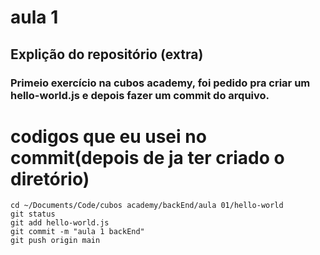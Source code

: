 # aula 1 
## Explição do repositório (extra)
### Primeio exercício na cubos academy, foi pedido pra criar um hello-world.js e depois fazer um commit do arquivo.

# codigos que eu usei no commit(depois de ja ter criado o diretório)
```
cd ~/Documents/Code/cubos academy/backEnd/aula 01/hello-world
git status 
git add hello-world.js 
git commit -m "aula 1 backEnd"
git push origin main
```
